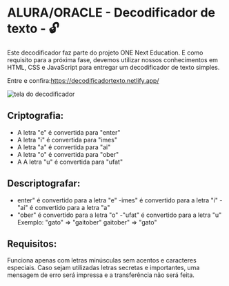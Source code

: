 # ALURA/ORACLE - Decodificador de texto -  🔓 


Este decodificador faz parte do projeto ONE Next Education.
E como requisito para a próxima fase, devemos utilizar nossos conhecimentos em HTML, CSS e JavaScript para entregar um decodificador de texto simples.

Entre e confira:https://decodificadortexto.netlify.app/


 ![tela do decodificador](https://github.com/user-attachments/assets/b6c83a00-1ec5-47d5-b84f-af68eac53354)



## Criptografia:
- A letra "e" é convertida para "enter"
- A letra "i" é convertida para "imes"
- A letra "a" é convertida para "ai"
- A letra "o" é convertida para "ober"
- A A letra "u" é convertida para "ufat"
## Descriptografar:
- enter" é convertido para a letra "e"
-imes" é convertido para a letra "i"
-"ai" é convertido para a letra "a"
- "ober" é convertido para a letra "o"
-"ufat" é convertido para a letra "u"
Exemplo:
"gato" => "gaitober"
gaitober" => "gato"

## Requisitos:
Funciona apenas com letras minúsculas sem acentos e caracteres especiais.
Caso sejam utilizadas letras secretas e importantes, uma mensagem de erro será impressa e a transferência não será feita.
